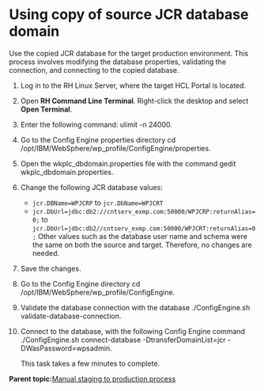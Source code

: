 # Using copy of source JCR database domain 

Use the copied JCR database for the target production environment. This process involves modifying the database properties, validating the connection, and connecting to the copied database.

1.  Log in to the RH Linux Server, where the target HCL Portal is located.

2.  Open **RH Command Line Terminal**. Right-click the desktop and select **Open Terminal**.

3.  Enter the following command: ulimit -n 24000.

4.  Go to the Config Engine properties directory cd /opt/IBM/WebSphere/wp\_profile/ConfigEngine/properties.

5.  Open the wkplc\_dbdomain.properties file with the command gedit wkplc\_dbdomain.properties.

6.  Change the following JCR database values:

    -   `jcr.DBName=WPJCRP` to `jcr.DbName=WPJCRT`
    -   `jcr.DbUrl=jdbc:db2://cntserv_exmp.com:50000/WPJCRP:returnAlias=0;` to `jcr.DbUrl=jdbc:db2//cntserv_exmp.com:50000/WPJCRT:returnAlias=0;`
    Other values such as the database user name and schema were the same on both the source and target. Therefore, no changes are needed.

7.  Save the changes.

8.  Go to the Config Engine directory cd /opt/IBM/WebSphere/wp\_profile/ConfigEngine.

9.  Validate the database connection with the database ./ConfigEngine.sh validate-database-connection.

10. Connect to the database, with the following Config Engine command ./ConfigEngine.sh connect-database -DtransferDomainList=jcr -DWasPassword=wpsadmin.

    This task takes a few minutes to complete.


**Parent topic:**[Manual staging to production process ](../deploy/mans2p_intro.md)

